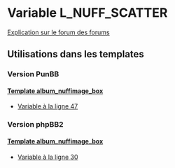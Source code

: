 # Variable L_NUFF_SCATTER
[Explication sur le forum des forums](http://forum.forumactif.com/t294113-listing-des-variables#L_NUFF_SCATTER)

## Utilisations dans les templates

### Version PunBB

#### [Template album_nuffimage_box](punbb/album_nuffimage_box.md)
* [Variable à la ligne 47](../punbb/album_nuffimage_box.tpl#L47)

### Version phpBB2

#### [Template album_nuffimage_box](subsilver/album_nuffimage_box.md)
* [Variable à la ligne 30](../subsilver/album_nuffimage_box.tpl#L30)